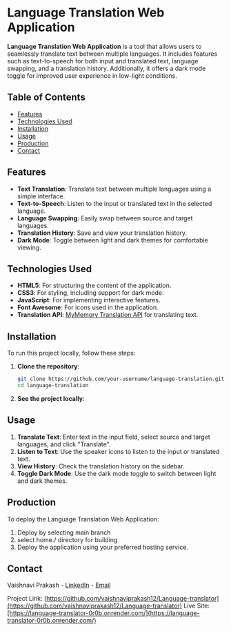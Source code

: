 # Language Translation Web Application

**Language Translation Web Application** is a tool that allows users to seamlessly translate text between multiple languages. It includes features such as text-to-speech for both input and translated text, language swapping, and a translation history. Additionally, it offers a dark mode toggle for improved user experience in low-light conditions.

## Table of Contents

- [Features](#features)
- [Technologies Used](#technologies-used)
- [Installation](#installation)
- [Usage](#usage)
- [Production](#production)
- [Contact](#contact)

## Features

- **Text Translation**: Translate text between multiple languages using a simple interface.
- **Text-to-Speech**: Listen to the input or translated text in the selected language.
- **Language Swapping**: Easily swap between source and target languages.
- **Translation History**: Save and view your translation history.
- **Dark Mode**: Toggle between light and dark themes for comfortable viewing.

## Technologies Used

- **HTML5**: For structuring the content of the application.
- **CSS3**: For styling, including support for dark mode.
- **JavaScript**: For implementing interactive features.
- **Font Awesome**: For icons used in the application.
- **Translation API**: [MyMemory Translation API](https://mymemory.translated.net/) for translating text.

## Installation

To run this project locally, follow these steps:

1. **Clone the repository**:
    ```bash
    git clone https://github.com/your-username/language-translation.git
    cd language-translation
    ```

2. **See the project locally**:
## Usage

1. **Translate Text**: Enter text in the input field, select source and target languages, and click "Translate".
2. **Listen to Text**: Use the speaker icons to listen to the input or translated text.
3. **View History**: Check the translation history on the sidebar.
4. **Toggle Dark Mode**: Use the dark mode toggle to switch between light and dark themes.

## Production

To deploy the Language Translation Web Application:

1. Deploy by selecting main branch 
2. select home./ directory for building
3. Deploy the application using your preferred hosting service.

## Contact

Vaishnavi Prakash - [LinkedIn](https://www.linkedin.com/in/vaishnavi-prakash-b5547921a/) - [Email](mailto:vaishnaviprakash342@gmail.com)

Project Link: [https://github.com/vaishnaviprakash12/Language-translator](https://github.com/vaishnaviprakash12/Language-translator)
Live Site: [https://language-translator-0r0b.onrender.com/](https://language-translator-0r0b.onrender.com/)
